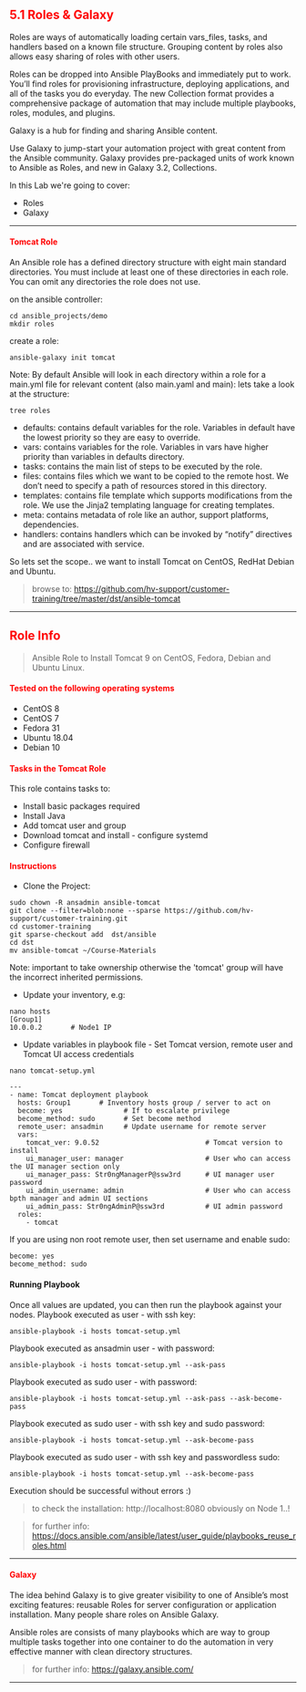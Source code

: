 ## <font color='red'> 5.1 Roles & Galaxy </font>
Roles are ways of automatically loading certain vars_files, tasks, and handlers based on a known file structure. Grouping content by roles also allows easy sharing of roles with other users.

Roles can be dropped into Ansible PlayBooks and immediately put to work. You’ll find roles for provisioning infrastructure, deploying applications, and all of the tasks you do everyday. The new Collection format provides a comprehensive package of automation that may include multiple playbooks, roles, modules, and plugins.

Galaxy is a hub for finding and sharing Ansible content.

Use Galaxy to jump-start your automation project with great content from the Ansible community. Galaxy provides pre-packaged units of work known to Ansible as Roles, and new in Galaxy 3.2, Collections.

In this Lab we're going to cover:
* Roles
* Galaxy

---  

#### <font color='red'>Tomcat Role</font>
An Ansible role has a defined directory structure with eight main standard directories. You must include at least one of these directories in each role. You can omit any directories the role does not use.   

on the ansible controller:
```
cd ansible_projects/demo
mkdir roles
```
create a role:
```
ansible-galaxy init tomcat
```
Note: By default Ansible will look in each directory within a role for a main.yml file for relevant content (also main.yaml and main):
lets take a look at the structure:
```
tree roles
```
- defaults: contains default variables for the role. Variables in default have the lowest priority so they are easy to override.
- vars: contains variables for the role. Variables in vars have higher priority than variables in defaults directory.
- tasks: contains the main list of steps to be executed by the role.
- files: contains files which we want to be copied to the remote host. We don’t need to specify a path of resources stored in this directory.
- templates: contains file template which supports modifications from the role. We use the Jinja2 templating language for creating templates.
- meta: contains metadata of role like an author, support platforms, dependencies.
- handlers: contains handlers which can be invoked by “notify” directives and are associated with service.

So lets set the scope..   we want to install Tomcat on CentOS, RedHat Debian and Ubuntu.

  > browse to: https://github.com/hv-support/customer-training/tree/master/dst/ansible-tomcat

----

## <font color='red'>Role Info</font>
> Ansible Role to Install Tomcat 9 on CentOS, Fedora, Debian and Ubuntu Linux.

#### <font color='red'>Tested on the following operating systems</font>
- CentOS 8
- CentOS 7
- Fedora 31
- Ubuntu 18.04
- Debian 10

#### <font color='red'> Tasks in the Tomcat Role </font>
This role contains tasks to:
- Install basic packages required
- Install Java
- Add tomcat user and group
- Download tomcat and install - configure systemd
- Configure firewall

#### <font color='red'> Instructions </font>
- Clone the Project:

```
sudo chown -R ansadmin ansible-tomcat
git clone --filter=blob:none --sparse https://github.com/hv-support/customer-training.git
cd customer-training
git sparse-checkout add  dst/ansible
cd dst
mv ansible-tomcat ~/Course-Materials

```
Note: important to take ownership otherwise the 'tomcat' group will have the incorrect inherited permissions.


- Update your inventory, e.g:
```
nano hosts
[Group1]
10.0.0.2       # Node1 IP
```

- Update variables in playbook file - Set Tomcat version, remote user and Tomcat UI access credentials
```
nano tomcat-setup.yml
```
```
---
- name: Tomcat deployment playbook
  hosts: Group1       # Inventory hosts group / server to act on
  become: yes               # If to escalate privilege
  become_method: sudo       # Set become method
  remote_user: ansadmin     # Update username for remote server
  vars:
    tomcat_ver: 9.0.52                          # Tomcat version to install
    ui_manager_user: manager                    # User who can access the UI manager section only
    ui_manager_pass: Str0ngManagerP@ssw3rd      # UI manager user password
    ui_admin_username: admin                    # User who can access bpth manager and admin UI sections
    ui_admin_pass: Str0ngAdminP@ssw3rd          # UI admin password
  roles:
    - tomcat
```
If you are using non root remote user, then set username and enable sudo:
```
become: yes
become_method: sudo
```

#### Running Playbook
Once all values are updated, you can then run the playbook against your nodes.
Playbook executed as <ansadmin> user - with ssh key:
```
ansible-playbook -i hosts tomcat-setup.yml
```
Playbook executed as ansadmin user - with password:
```
ansible-playbook -i hosts tomcat-setup.yml --ask-pass
```
Playbook executed as sudo user - with password:
```
ansible-playbook -i hosts tomcat-setup.yml --ask-pass --ask-become-pass
```
Playbook executed as sudo user - with ssh key and sudo password:
```
ansible-playbook -i hosts tomcat-setup.yml --ask-become-pass
```
Playbook executed as sudo user - with ssh key and passwordless sudo:
```
ansible-playbook -i hosts tomcat-setup.yml --ask-become-pass
```
Execution should be successful without errors :)

  > to check the installation: http://localhost:8080  obviously on Node 1..!

  > for further info: https://docs.ansible.com/ansible/latest/user_guide/playbooks_reuse_roles.html

---

#### <font color='red'> Galaxy </font>
The idea behind Galaxy is to give greater visibility to one of Ansible’s most exciting features: reusable Roles for server configuration or application installation. Many people share roles on Ansible Galaxy.

Ansible roles are consists of many playbooks which are way to group multiple tasks together into one container to do the automation in very effective manner with clean directory structures.


> for further info: https://galaxy.ansible.com/

---